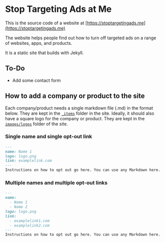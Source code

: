 # Stop Targeting Ads at Me

This is the source code of a website at [https://stoptargetingads.me](https://stoptargetingads.me)

The website helps people find out how to turn off targeted ads on a range of websites, apps, and products.

It is a static site that builds with Jekyll.

## To-Do

- Add some contact form

## How to add a company or product to the site

Each company/product needs a single markdown file (.md) in the format below. They are kept in the [`_items`](https://github.com/edjw/stop-targeting-ads-me/tree/master/_items) folder in the site. Ideally, it should also have a square logo for the company or product. They are kept in the [`images/logos`](https://github.com/edjw/stop-targeting-ads-me/tree/master/images/logos) folder of the site.

### Single name and single opt-out link

```markdown
---
name: Name 1
logo: logo.png
link: examplelink.com
---
Instructions on how to opt out go here. You can use any Markdown here.
```

### Multiple names and multiple opt-out links

```markdown
---
name:
  - Name 1
  - Name 2
logo: logo.png
link:
  - examplelink1.com
  - examplelink2.com
---
Instructions on how to opt out go here. You can use any Markdown here.
```

